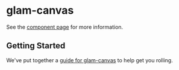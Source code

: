 glam-canvas
================

See the [component page](http://bengfarrell.github.io/glam-canvas) for more information.

## Getting Started

We've put together a [guide for glam-canvas](http://www.polymer-project.org/docs/start/reusableelements.html) to help get you rolling.
